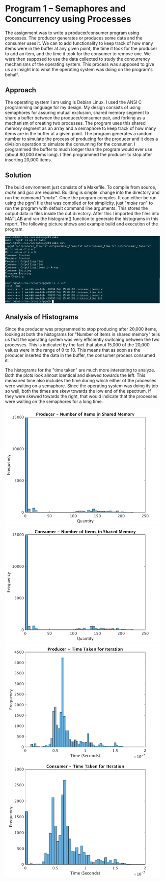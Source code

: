 # Program 1 – Semaphores and Concurrency using Processes

 The assignment was to write a producer/consumer program using processes. The producer generates or produces some data and the consumer uses it. We can to add functionality to keep track of how many items were in the buffer at any given point, the time it took for the producer to add an item, and the time it took for the consumer to remove one. We were then supposed to use the data collected to study the concurrency mechanisms of the operating system. This process was supposed to give us an insight into what the operating system was doing on the program's behalf.

## Approach
 The operating system I am using is Debian Linux. I used the ANSI C programming language for my design. My design consists of using semaphores for assuring mutual exclusion, shared memory segment to share a buffer between the producer/consumer pair, and forking as a mechanism of creating two processes. The program uses this shared memory segment as an array and a semaphore to keep track of how many items are in the buffer at a given point. The program generates a random number to simulate the process of producing for the producer and it does a division operation to simulate the consuming for the consumer. I programmed the buffer to much longer than the program would ever use (about 80,000 items long). I then programmed the producer to stop after inserting 20,000 items.

## Solution
 The build environment just consists of a Makefile. To compile from source, _make_ and _gcc_ are required. Building is simple: change into the directory and run the command &quot;_make_&quot;. Once the program compiles. It can either be run using the pgm1 file that was compiled or for simplicity, just &quot;_make run_&quot; to run the program with default command line arguments. This stores the output data in files inside the out directory. After this I imported the files into MATLAB and ran the histogram() function to generate the histograms in this report. The following picture shows and example build and execution of the program.
 
 ![](screen.png)

## Analysis of Histograms
 Since the producer was programmed to stop producing after 20,000 items, looking at both the histograms for &quot;Number of items in shared memory&quot; tells us that the operating system was very efficiently switching between the two processes. This is indicated by the fact that about 15,000 of the 20,000 values were in the range of 0 to 10. This means that as soon as the producer inserted the data in the buffer, the consumer process consumed it.
 
 The histograms for the &quot;time taken&quot; are much more interesting to analyze. Both the plots look almost identical and skewed towards the left. This measured time also includes the time during which either of the processes were waiting on a semaphore. Since the operating system was doing its job so well, both the times are skew towards the low end of the spectrum. If they were skewed towards the right, that would indicate that the processes were waiting on the semaphores for a long time.

![](producer-items.png)
![](consumer-items.png)
![](producer-time.png)
![](consumer-time.png)
